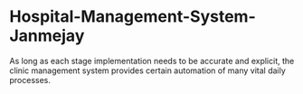 # Hospital-Management-System-Janmejay
As long as each stage implementation needs to be accurate and explicit, the clinic management system provides certain automation of many vital daily processes.
